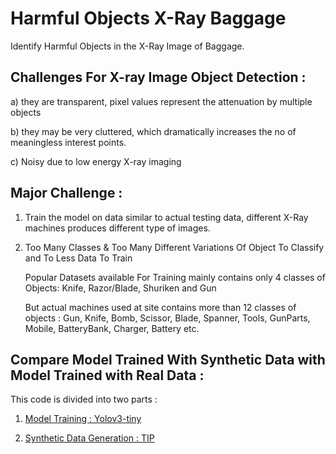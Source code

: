 # Harmful Objects X-Ray Baggage
Identify Harmful Objects in the X-Ray Image of Baggage. 

## Challenges For X-ray Image Object Detection :
 
a) they are transparent, pixel values represent the attenuation by multiple objects

b) they may be very cluttered, which dramatically increases the no of meaningless interest points.

c) Noisy due to low energy X-ray imaging


## Major Challenge : 

1) Train the model on data similar to actual testing data, different X-Ray machines produces different type of images.

2) Too Many Classes & Too Many Different Variations Of Object To Classify and To Less Data To Train

   Popular Datasets available For Training mainly contains only 4 classes of Objects: Knife, Razor/Blade, Shuriken and Gun 
   
   But actual machines used at site contains more than 12 classes of objects : Gun, Knife, Bomb, Scissor, Blade, Spanner,
   Tools, GunParts, Mobile, BatteryBank, Charger, Battery etc.


## Compare Model Trained With Synthetic Data with Model Trained with Real Data :

This code is divided into two parts :

1) [Model Training : Yolov3-tiny ](darknet_yolov3-tiny/README.md)

2) [Synthetic Data Generation : TIP](TIP/README.md)




